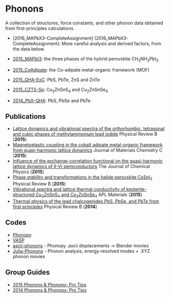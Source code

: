 Phonons
============

A collection of structures, force constants, and other phonon data obtained from first-principles calculations.

- [2016_MAPbX3-CompleteAssignment] (2016_MAPbX3-CompleteAssignment): More careful analysis and derived factors, from the data below.

- [2015_MAPbI3](2015_MAPbI3): the three phases of the hybrid perovskite CH<sub>3</sub>NH<sub>3</sub>PbI<sub>3</sub>

- [2015_CoAdipate](2015_CoAdipate): the Co-adipate metal-organic framework (MOF)

- [2015_QHA-ExC](2015_QHA-ExC): PbS, PbTe, ZnS and ZnTe

- [2015_CZTS-Se](2015_CZTS-Se): Cu<sub>2</sub>ZnSnS<sub>4</sub> and Cu<sub>2</sub>ZnSnSe<sub>4</sub>

- [2014_PbX-QHA](2014_PbX-QHA): PbS, PbSe and PbTe


Publications
------------

- [Lattice dynamics and vibrational spectra of the orthorhombic, tetragonal and cubic phases of methylammonium lead iodide](http://journals.aps.org/prb/abstract/10.1103/PhysRevB.92.144308) Physical Review B (**2015**)
- [Magnetoelastic coupling in the cobalt adipate metal-organic framework from quasi-harmonic lattice dynamics](http://pubs.rsc.org/en/content/articlepdf/2015/tc/c5tc02633d) Journal of Materials Chemistry C (**2015**)
- [Influence of the exchange-correlation functional on the quasi-harmonic lattice dynamics of II-VI semiconductors](http://scitation.aip.org/content/aip/journal/jcp/143/6/10.1063/1.4928058?TRACK=RSS)
The Journal of Chemical Physics (**2015**)
- [Phase stability and transformations in the halide perovskite CsSnI<sub>3</sub>](http://journals.aps.org/prb/abstract/10.1103/PhysRevB.91.144107) Physical Review B (**2015**)
- [Vibrational spectra and lattice thermal conductivity of kesterite-structured Cu<sub>2</sub>ZnSnS<sub>4</sub> and Cu<sub>2</sub>ZnSnSe<sub>4</sub>](http://scitation.aip.org/content/aip/journal/aplmater/3/4/10.1063/1.4917044) APL Materials (**2015**)
- [Thermal physics of the lead chalcogenides PbS, PbSe, and PbTe from first principles](http://journals.aps.org/prb/abstract/10.1103/PhysRevB.89.205203) Physical Review B (**2014**)


Codes
-----

- [Phonopy](http://atztogo.github.io/phonopy)
- [VASP](https://www.vasp.at)
- [ascii-phonons](https://github.com/ajjackson/ascii-phonons) - Phonopy .ascii displacements -> Blender movies
- [Julia-Phonons](https://github.com/jarvist/Julia-Phonons) - Phonon analysis, energy-resolved modes + .XYZ phonon movies

Group Guides
------------

- [2015 Phonons & Phonopy: Pro Tips](http://people.bath.ac.uk/aw558/presentations/phonopy_tips_2015.pdf)
- [2014 Phonons & Phonopy: Pro Tips](http://people.bath.ac.uk/aw558/presentations/phonopy_tips_2014.pdf)
